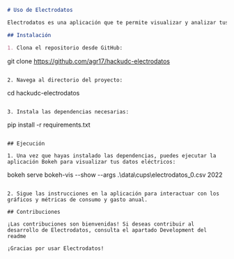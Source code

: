 ```markdown
# Uso de Electrodatos

Electrodatos es una aplicación que te permite visualizar y analizar tus facturas eléctricas de una manera fácil y eficiente. Sigue estos pasos para comenzar:

## Instalación

1. Clona el repositorio desde GitHub:

```
git clone https://github.com/agr17/hackudc-electrodatos
```

2. Navega al directorio del proyecto:

```
cd hackudc-electrodatos
```

3. Instala las dependencias necesarias:

```
pip install -r requirements.txt
```

## Ejecución

1. Una vez que hayas instalado las dependencias, puedes ejecutar la aplicación Bokeh para visualizar tus datos eléctricos:

```
bokeh serve bokeh-vis --show --args .\data\cups\electrodatos_0.csv 2022
```

2. Sigue las instrucciones en la aplicación para interactuar con los gráficos y métricas de consumo y gasto anual.

## Contribuciones

¡Las contribuciones son bienvenidas! Si deseas contribuir al desarrollo de Electrodatos, consulta el apartado Development del readme

¡Gracias por usar Electrodatos!

```
